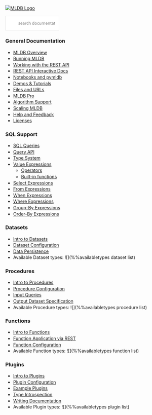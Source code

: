 
<script>
document.getElementsByTagName("body")[0].style.margin="20px"
</script>
<style>
p, li {
    line-height: 1.4;
}
ul {
    padding-left: 25px;
}
</style>
<base target="rh">

<a href="/" target="_top"><img src="/resources/images/mldb_ipython_logo.png" alt="MLDB Logo" /></a>

<form action="/doc/search.html">
<input style="
     font: 13px/1.6 'open sans', sans-serif;
    color: #333;
    padding: 12px 12px 12px 40px;
    width: 170px;
    border: 1px solid #e2e2e2;
    border-radius: 0;
    -moz-appearance: none;
    -webkit-appearance: none;
     box-shadow: none; 
    outline: 0;
    margin: 0;
    background: #fff url('/resources/js/tipuesearch/img/search.png') no-repeat 15px 15px;
" placeholder="search documentation" name="q" autocomplete="off" required>
</form>

### General Documentation

* [MLDB Overview](Overview.md)
* [Running MLDB](Running.md)
* [Working with the REST API](WorkingWithRest.md)
* [REST API Interactive Docs](/doc/rest.html)
* [Notebooks and pymldb](Notebooks.md)
* [Demos & Tutorials](Demos.md)
* [Files and URLs](Url.md)
* [MLDB Pro](ProPlugin.md)
* [Algorithm Support](Algorithms.md)
* [Scaling MLDB](Scaling.md)
* [Help and Feedback](help.md)
* [Licenses](licenses.md)

### SQL Support

* [SQL Queries](sql/Sql.md)
* [Query API](sql/QueryAPI.md)
* [Type System](sql/TypeSystem.md)
* [Value Expressions](sql/ValueExpression.md)
    * [Operators](sql/ValueExpression.md.html#operators)
    * [Built-in functions](sql/ValueExpression.md.html#builtinfunctions)
* [Select Expressions](sql/SelectExpression.md)
* [From Expressions](sql/FromExpression.md)
* [When Expressions](sql/WhenExpression.md)
* [Where Expressions](sql/WhereExpression.md)
* [Group-By Expressions](sql/GroupByExpression.md)
* [Order-By Expressions](sql/OrderByExpression.md)

### Datasets

* [Intro to Datasets](datasets/Datasets.md)
* [Dataset Configuration](datasets/DatasetConfig.md)
* [Data Persistence](datasets/Persistence.md)
* Available Dataset types: ![](%%availabletypes dataset list)

### Procedures

* [Intro to Procedures](procedures/Procedures.md)
* [Procedure Configuration](procedures/ProcedureConfig.md)
* [Input Queries](procedures/InputQuery.md)
* [Output Dataset Specification](procedures/OutputDatasetSpec.md)
* Available Procedure types: ![](%%availabletypes procedure list)

### Functions

* [Intro to Functions](functions/Functions.md)
* [Function Application via REST](functions/Application.md)
* [Function Configuration](functions/FunctionConfig.md)
* Available Function types: ![](%%availabletypes function list)

### Plugins

* [Intro to Plugins](plugins/Plugins.md)
* [Plugin Configuration](plugins/PluginConfig.md)
* [Example Plugins](plugins/ExamplePlugins.md)
* [Type Introspection](rest/Types.md)
* [Writing Documentation](DocumentationServing.md)
* Available Plugin types: ![](%%availabletypes plugin list)

